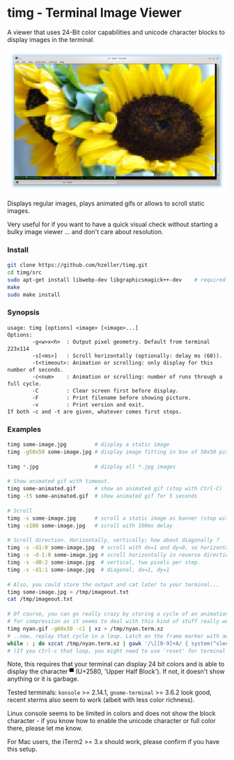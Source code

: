 timg - Terminal Image Viewer
============================

A viewer that uses 24-Bit color capabilities and unicode character blocks
to display images in the terminal.

![](./img/sunflower-term.png)

Displays regular images, plays animated gifs or allows to scroll static images.

Very useful for if you want to have a quick visual check without starting a
bulky image viewer ... and don't care about resolution.

### Install

```bash
git clone https://github.com/hzeller/timg.git
cd timg/src
sudo apt-get install libwebp-dev libgraphicsmagick++-dev    # required libs.
make
sudo make install
```

### Synopsis

```
usage: timg [options] <image> [<image>...]
Options:
        -g<w>x<h>  : Output pixel geometry. Default from terminal 223x114
        -s[<ms>]   : Scroll horizontally (optionally: delay ms (60)).
        -t<timeout>: Animation or scrolling: only display for this number of seconds.
        -c<num>    : Animation or scrolling: number of runs through a full cycle.
        -C         : Clear screen first before display.
        -F         : Print filename before showing picture.
        -v         : Print version and exit.
If both -c and -t are given, whatever comes first stops.
```

### Examples
```bash
timg some-image.jpg         # display a static image
timg -g50x50 some-image.jpg # display image fitting in box of 50x50 pixel

timg *.jpg                  # display all *.jpg images

# Show animated gif with timeout.
timg some-animated.gif      # show an animated gif (stop with Ctrl-C)
timg -t5 some-animated.gif  # show animated gif for 5 seconds

# Scroll
timg -s some-image.jpg      # scroll a static image as banner (stop with Ctrl-C)
timg -s100 some-image.jpg   # scroll with 100ms delay

# Scroll direction. Horizontally, vertically; how about diagonally ?
timg -s -d1:0 some-image.jpg  # scroll with dx=1 and dy=0, so horizontally.
timg -s -d-1:0 some-image.jpg # scroll horizontally in reverse direction.
timg -s -d0:2 some-image.jpg  # vertical, two pixels per step.
timg -s -d1:1 some-image.jpg  # diagonal, dx=1, dy=1

# Also, you could store the output and cat later to your terminal...
timg some-image.jpg > /tmp/imageout.txt
cat /tmp/imageout.txt

# Of course, you can go really crazy by storing a cycle of an animation. Use xz
# for compression as it seems to deal with this kind of stuff really well:
timg nyan.gif -g60x30 -c1 | xz > /tmp/nyan.term.xz
# ..now, replay that cycle in a loop. Latch on the frame marker with awk to delay
while : ; do xzcat /tmp/nyan.term.xz | gawk '/\[[0-9]+A/ { system("sleep 0.1"); } { print $0 }' ; done
# (If you ctrl-c that loop, you might need to use 'reset' for terminal sanity)
```

Note, this requires that your terminal can display 24 bit colors and is able
to display the character ▀ (U+2580, 'Upper Half Block'). If not, it doesn't
show anything or it is garbage.

Tested terminals: `konsole` >= 2.14.1, `gnome-terminal` >= 3.6.2 look good,
recent xterms also seem to work (albeit with less color richness).

Linux console seems to be limited in colors and does not show the block
character - if you know how to enable the unicode character or full color
there, please let me know.

For Mac users, the iTerm2 >= 3.x should work, please confirm if you have this
setup.

